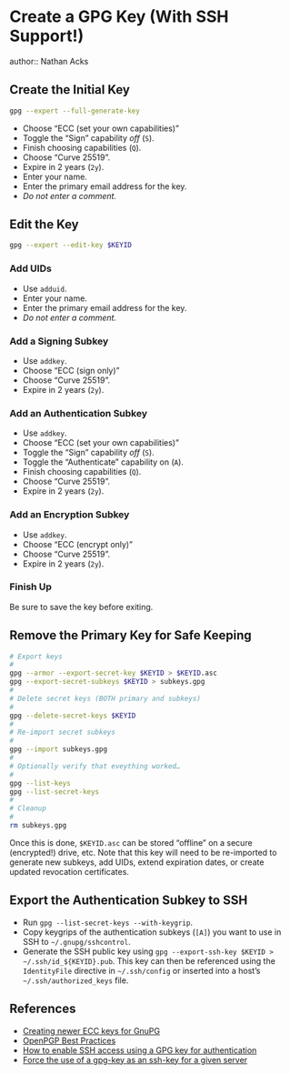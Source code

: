 # Create a GPG Key (With SSH Support!)

author:: Nathan Acks

## Create the Initial Key

```bash
gpg --expert --full-generate-key
```

* Choose “ECC (set your own capabilities)”
* Toggle the “Sign” capability *off* (`S`).
* Finish choosing capabilities (`Q`).
* Choose “Curve 25519”.
* Expire in 2 years (`2y`).
* Enter your name.
* Enter the primary email address for the key.
* *Do not enter a comment.*

## Edit the Key

```bash
gpg --expert --edit-key $KEYID
```

### Add UIDs

* Use `adduid`.
* Enter your name.
* Enter the primary email address for the key.
* *Do not enter a comment.*

### Add a Signing Subkey

* Use `addkey`.
* Choose “ECC (sign only)”
* Choose “Curve 25519”.
* Expire in 2 years (`2y`).

### Add an Authentication Subkey

* Use `addkey`.
* Choose “ECC (set your own capabilities)”
* Toggle the “Sign” capability *off* (`S`).
* Toggle the “Authenticate” capability on (`A`).
* Finish choosing capabilities (`Q`).
* Choose “Curve 25519”.
* Expire in 2 years (`2y`).

### Add an Encryption Subkey

* Use `addkey`.
* Choose “ECC (encrypt only)”
* Choose “Curve 25519”.
* Expire in 2 years (`2y`).

### Finish Up

Be sure to save the key before exiting.

## Remove the Primary Key for Safe Keeping

```bash
# Export keys
#
gpg --armor --export-secret-key $KEYID > $KEYID.asc
gpg --export-secret-subkeys $KEYID > subkeys.gpg
#
# Delete secret keys (BOTH primary and subkeys)
#
gpg --delete-secret-keys $KEYID
#
# Re-import secret subkeys
#
gpg --import subkeys.gpg
#
# Optionally verify that eveything worked…
#
gpg --list-keys
gpg --list-secret-keys
#
# Cleanup
#
rm subkeys.gpg
```

Once this is done, `$KEYID.asc` can be stored “offline” on a secure (encrypted!) drive, etc. Note that this key will need to be re-imported to generate new subkeys, add UIDs, extend expiration dates, or create updated revocation certificates.

## Export the Authentication Subkey to SSH

* Run `gpg --list-secret-keys --with-keygrip`.
* Copy keygrips of the authentication subkeys (`[A]`) you want to use in SSH to `~/.gnupg/sshcontrol`.
* Generate the SSH public key using `gpg --export-ssh-key $KEYID > ~/.ssh/id_${KEYID}.pub`. This key can then be referenced using the `IdentityFile` directive in `~/.ssh/config` or inserted into a host’s `~/.ssh/authorized_keys` file.

## References

* [Creating newer ECC keys for GnuPG](https://www.gniibe.org/memo/software/gpg/keygen-25519.html)
* [OpenPGP Best Practices](https://riseup.net/en/security/message-security/openpgp/best-practices)
* [How to enable SSH access using a GPG key for authentication](https://opensource.com/article/19/4/gpg-subkeys-ssh)
* [Force the use of a gpg-key as an ssh-key for a given server](https://serverfault.com/a/964317)
